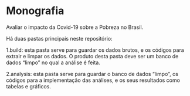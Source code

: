 # Monografia
Avaliar o impacto da Covid-19 sobre a Pobreza no Brasil.

Há duas pastas principais neste repositório: 

1.build: esta pasta serve para guardar os dados brutos, e os códigos para extrair e limpar os dados. O produto desta pasta deve ser um banco de dados “limpo” no qual a análise é feita.

2.analysis: esta pasta serve para guardar o banco de dados “limpo”, os códigos para a implementação das análises, e os seus resultados como tabelas e gráficos.
